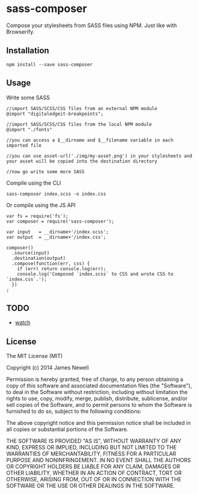 # sass-composer

Compose your stylesheets from SASS files using NPM. Just like with Browserify.

## Installation

    npm install --save sass-composer

## Usage

Write some SASS

    //import SASS/SCSS/CSS files from an external NPM module
    @import "digitaledgeit-breakpoints";
    
    //import SASS/SCSS/CSS files from the local NPM module
    @import "./fonts"
    
    //you can access a $__dirname and $__filename variable in each imported file
    
    //you can use asset-url('./img/my-asset.png') in your stylesheets and your asset will be copied into the destination directory
    
    //now go write some more SASS

Compile using the CLI

    sass-composer index.scss -o index.css

Or compile using the JS API

    var fs = require('fs');
    var composer = require('sass-composer');
    
    var input   = __dirname+'/index.scss';
    var output  = __dirname+'/index.css';
    
    composer()
      .source(input)
      .destination(output)
      .compose(function(err, css) {
        if (err) return console.log(err);
        console.log('Composed `index.scss` to CSS and wrote CSS to `index.css`.');
      })
    ;
    
## TODO

- [watch](https://github.com/paulmillr/chokidar)

## License
    
The MIT License (MIT)

Copyright (c) 2014 James Newell

Permission is hereby granted, free of charge, to any person obtaining a copy of this software and associated documentation files (the "Software"), to deal in the Software without restriction, including without limitation the rights to use, copy, modify, merge, publish, distribute, sublicense, and/or sell copies of the Software, and to permit persons to whom the Software is furnished to do so, subject to the following conditions:

The above copyright notice and this permission notice shall be included in all copies or substantial portions of the Software.

THE SOFTWARE IS PROVIDED "AS IS", WITHOUT WARRANTY OF ANY KIND, EXPRESS OR IMPLIED, INCLUDING BUT NOT LIMITED TO THE WARRANTIES OF MERCHANTABILITY, FITNESS FOR A PARTICULAR PURPOSE AND NONINFRINGEMENT. IN NO EVENT SHALL THE AUTHORS OR COPYRIGHT HOLDERS BE LIABLE FOR ANY CLAIM, DAMAGES OR OTHER LIABILITY, WHETHER IN AN ACTION OF CONTRACT, TORT OR OTHERWISE, ARISING FROM, OUT OF OR IN CONNECTION WITH THE SOFTWARE OR THE USE OR OTHER DEALINGS IN THE SOFTWARE.
